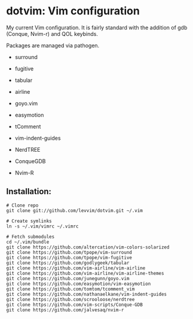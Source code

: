 # dotvim: Vim configuration

My current Vim configuration. It is fairly standard with the addition of gdb (Conque, Nvim-r) and QOL keybinds. 

Packages are managed via pathogen.

* surround
* fugitive
* tabular
* airline
* goyo.vim
* easymotion
* tComment
* vim-indent-guides

* NerdTREE
* ConqueGDB
* Nvim-R

## Installation:

```
# Clone repo
git clone git://github.com/levvim/dotvim.git ~/.vim

# Create symlinks
ln -s ~/.vim/vimrc ~/.vimrc

# Fetch submodules
cd ~/.vim/bundle
git clone https://github.com/altercation/vim-colors-solarized
git clone https://github.com/tpope/vim-surround
git clone https://github.com/tpope/vim-fugitive
git clone https://github.com/godlygeek/tabular
git clone https://github.com/vim-airline/vim-airline
git clone https://github.com/vim-airline/vim-airline-themes
git clone https://github.com/junegunn/goyo.vim
git clone https://github.com/easymotion/vim-easymotion
git clone https://github.com/tomtom/tcomment_vim
git clone https://github.com/nathanaelkane/vim-indent-guides
git clone https://github.com/scrooloose/nerdtree
git clone https://github.com/vim-scripts/Conque-GDB
git clone https://github.com/jalvesaq/nvim-r
```
